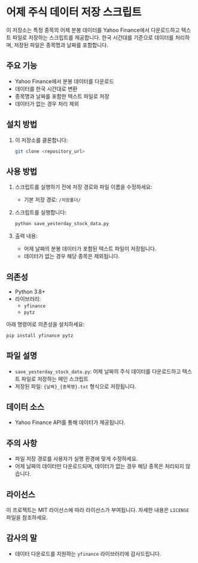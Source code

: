 # 어제 주식 데이터 저장 스크립트

이 저장소는 특정 종목의 어제 분봉 데이터를 Yahoo Finance에서 다운로드하고 텍스트 파일로 저장하는 스크립트를 제공합니다. 한국 시간대를 기준으로 데이터를 처리하며, 저장된 파일은 종목명과 날짜를 포함합니다.

## 주요 기능

- Yahoo Finance에서 분봉 데이터를 다운로드
- 데이터를 한국 시간대로 변환
- 종목명과 날짜를 포함한 텍스트 파일로 저장
- 데이터가 없는 경우 처리 제외

## 설치 방법

1. 이 저장소를 클론합니다:
   ```bash
   git clone <repository_url>
   ```


## 사용 방법

1. 스크립트를 실행하기 전에 저장 경로와 파일 이름을 수정하세요:
   - 기본 저장 경로: `/저장폴더/`

2. 스크립트를 실행합니다:
   ```bash
   python save_yesterday_stock_data.py
   ```

3. 출력 내용:
   - 어제 날짜의 분봉 데이터가 포함된 텍스트 파일이 저장됩니다.
   - 데이터가 없는 경우 해당 종목은 제외됩니다.

## 의존성

- Python 3.8+
- 라이브러리:
  - `yfinance`
  - `pytz`

아래 명령어로 의존성을 설치하세요:
```bash
pip install yfinance pytz
```

## 파일 설명

- `save_yesterday_stock_data.py`: 어제 날짜의 주식 데이터를 다운로드하고 텍스트 파일로 저장하는 메인 스크립트
- 저장된 파일: `{날짜}_{종목명}.txt` 형식으로 저장됩니다.

## 데이터 소스

- Yahoo Finance API를 통해 데이터가 제공됩니다.

## 주의 사항

- 파일 저장 경로를 사용자가 실행 환경에 맞게 수정하세요.
- 어제 날짜의 데이터만 다운로드되며, 데이터가 없는 경우 해당 종목은 처리되지 않습니다.

## 라이선스

이 프로젝트는 MIT 라이선스에 따라 라이선스가 부여됩니다. 자세한 내용은 `LICENSE` 파일을 참조하세요.

## 감사의 말

- 데이터 다운로드를 지원하는 `yfinance` 라이브러리에 감사드립니다.
